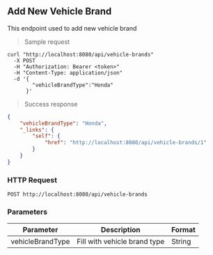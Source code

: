## Add New Vehicle Brand

This endpoint used to add new vehicle brand

> Sample request

```shell
curl "http://localhost:8080/api/vehicle-brands"
  -X POST
  -H "Authorization: Bearer <token>"
  -H "Content-Type: application/json"
  -d '{
        "vehicleBrandType":"Honda"
      }'
```

> Success response

```json
{
    "vehicleBrandType": "Honda",
    "_links": {
        "self": {
            "href": "http://localhost:8080/api/vehicle-brands/1"
        }
    }
}
```

### HTTP Request

`POST http://localhost:8080/api/vehicle-brands`

### Parameters

Parameter | Description | Format 
--------- | ----------- | ------ 
vehicleBrandType | Fill with vehicle brand type | String 
